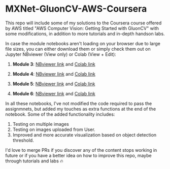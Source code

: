 # MXNet-GluonCV-AWS-Coursera
This repo will include some of my solutions to the Coursera course offered by AWS titled "AWS Computer Vision: Getting Started with GluonCV" with some modifications, in addition to more tutorials and in-depth handson labs.

In case the module notebooks aren't loading on your browser due to large file sizes, you can either download them or simply check them out on Jupyter NBviewer (View only) or Colab (View + Edit): 

1. **Module 3**: [NBviewer link](https://nbviewer.jupyter.org/github/phreakyphoenix/MXNet-GluonCV-AWS-Coursera/blob/master/Module_3_ImgClassification_MobileNet_1_0.ipynb) and [Colab link](https://colab.research.google.com/drive/1Z1T449PHJocwghCfALZY0tGyZ4GbTice)

2. **Module 4**: [NBviewer link](https://nbviewer.jupyter.org/github/phreakyphoenix/MXNet-GluonCV-AWS-Coursera/blob/master/Module_4_DNN_CNN_FashionMNIST.ipynb) and [Colab link](https://colab.research.google.com/drive/1TYcc4fJVp79l1tl7YZ45V331qb0gF1zg)

3. **Module 5**: [NBviewer link](https://nbviewer.jupyter.org/github/phreakyphoenix/MXNet-GluonCV-AWS-Coursera/blob/master/Module_5_LeNet_on_MNIST.ipynb) and [Colab link](https://colab.research.google.com/drive/1Kwb10XT9dGJDLQXKvSI0A1L8cKRbWvdo)

4. **Module 6**: [NBviewer link](https://nbviewer.jupyter.org/github/phreakyphoenix/MXNet-GluonCV-AWS-Coursera/blob/master/Module_6_Count_Objects.ipynb) and [Colab link](https://colab.research.google.com/drive/1kvv97mF3ynUzNvvZOkR6ubZIC4dMitWs)

In all these notebooks, I've not modified the code required to pass the assignmnets, but added my touches as extra functions at the end of the notebook. Some of the added functionality includes:
1. Testing on multiple images 
2. Testing on images uploaded from User. 
3. Improved and more accurate visualization based on object detection threshold.

I'd love to merge PRs if you discover any of the content stops working in future or if you have a better idea on how to improve this repo, maybe through tutorials and labs :fire:
